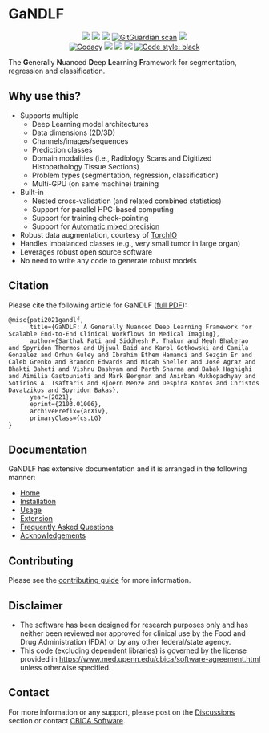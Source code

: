 # GaNDLF

<p align="center">
  <a href="https://github.com/CBICA/GaNDLF/actions/workflows/python-test.yml" alt="Build Status"><img src="https://github.com/CBICA/GaNDLF/actions/workflows/python-test.yml/badge.svg" /></a>
  <a href="https://github.com/CBICA/GaNDLF/actions/workflows/codeql-analysis.yml" alt="Code Analysis"><img src="https://github.com/CBICA/GaNDLF/workflows/CodeQL/badge.svg" /></a>
  <a href="https://hub.docker.com/repository/docker/cbica/gandlf" alt="Docker CI"><img src="https://github.com/CBICA/GaNDLF/actions/workflows/docker-image.yml/badge.svg" /></a>
  <a href="https://github.com/CBICA/GaNDLF/actions/workflows/gitguardian.yml"><img alt="GitGuardian scan" src="https://github.com/CBICA/GaNDLF/actions/workflows/gitguardian.yml/badge.svg"></a>
  <a href="https://codecov.io/gh/CBICA/GaNDLF" alt="Code Coverage"><img src="https://codecov.io/gh/CBICA/GaNDLF/branch/master/graph/badge.svg?token=4I54XEI3WE" /></a><br>
  <a href="https://www.codacy.com/gh/CBICA/GaNDLF/dashboard?utm_source=github.com&amp;utm_medium=referral&amp;utm_content=CBICA/GaNDLF&amp;utm_campaign=Badge_Grade"><img alt="Codacy" src="https://app.codacy.com/project/badge/Grade/8f8b77f62ad843709534e4ed66ad0b5a"></a>
  <a href="https://anaconda.org/conda-forge/gandlf" alt="Install"><img src="https://img.shields.io/conda/vn/conda-forge/gandlf" /></a>
  <a href="https://github.com/CBICA/GaNDLF/discussions" alt="Issues"><img src="https://img.shields.io/badge/Support-Discussion-blue" /></a>
  <a href="https://arxiv.org/abs/2103.01006" alt="Citation"><img src="https://img.shields.io/badge/Cite-citation-lightblue" /></a>
  <a href="https://github.com/psf/black"><img alt="Code style: black" src="https://img.shields.io/badge/Code%20Style-black-000000.svg"></a>
</p>

The **G**ener**a**lly **N**uanced **D**eep **L**earning **F**ramework for segmentation, regression and classification.

## Why use this?

- Supports multiple
  - Deep Learning model architectures
  - Data dimensions (2D/3D)
  - Channels/images/sequences 
  - Prediction classes
  - Domain modalities (i.e., Radiology Scans and Digitized Histopathology Tissue Sections)
  - Problem types (segmentation, regression, classification)
  - Multi-GPU (on same machine) training
- Built-in 
  - Nested cross-validation (and related combined statistics)
  - Support for parallel HPC-based computing
  - Support for training check-pointing
  - Support for [Automatic mixed precision](https://pytorch.org/blog/accelerating-training-on-nvidia-gpus-with-pytorch-automatic-mixed-precision/)
- Robust data augmentation, courtesy of [TorchIO](https://github.com/fepegar/torchio/)  
- Handles imbalanced classes (e.g., very small tumor in large organ)
- Leverages robust open source software
- No need to write any code to generate robust models

## Citation

Please cite the following article for GaNDLF ([full PDF](https://arxiv.org/abs/2103.01006)):

```
@misc{pati2021gandlf,
      title={GaNDLF: A Generally Nuanced Deep Learning Framework for Scalable End-to-End Clinical Workflows in Medical Imaging}, 
      author={Sarthak Pati and Siddhesh P. Thakur and Megh Bhalerao and Spyridon Thermos and Ujjwal Baid and Karol Gotkowski and Camila Gonzalez and Orhun Guley and Ibrahim Ethem Hamamci and Sezgin Er and Caleb Grenko and Brandon Edwards and Micah Sheller and Jose Agraz and Bhakti Baheti and Vishnu Bashyam and Parth Sharma and Babak Haghighi and Aimilia Gastounioti and Mark Bergman and Anirban Mukhopadhyay and Sotirios A. Tsaftaris and Bjoern Menze and Despina Kontos and Christos Davatzikos and Spyridon Bakas},
      year={2021},
      eprint={2103.01006},
      archivePrefix={arXiv},
      primaryClass={cs.LG}
}
```

## Documentation

GaNDLF has extensive documentation and it is arranged in the following manner:

- [Home](https://cbica.github.io/GaNDLF/)
- [Installation](https://cbica.github.io/GaNDLF/setup)
- [Usage](https://cbica.github.io/GaNDLF/usage)
- [Extension](https://cbica.github.io/GaNDLF/extending)
- [Frequently Asked Questions](https://cbica.github.io/GaNDLF/faq)
- [Acknowledgements](https://cbica.github.io/GaNDLF/acknowledgements)


## Contributing

Please see the [contributing guide](./CONTRIBUTING.md) for more information.

## Disclaimer
- The software has been designed for research purposes only and has neither been reviewed nor approved for clinical use by the Food and Drug Administration (FDA) or by any other federal/state agency.
- This code (excluding dependent libraries) is governed by the license provided in https://www.med.upenn.edu/cbica/software-agreement.html unless otherwise specified.

## Contact
For more information or any support, please post on the [Discussions](https://github.com/CBICA/GaNDLF/discussions) section or contact <a href="mailto:gandlf@cbica.upenn.edu">CBICA Software</a>.
